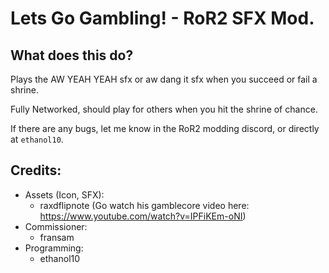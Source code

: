 # Lets Go Gambling! - RoR2 SFX Mod.

## What does this do?
Plays the AW YEAH YEAH sfx or aw dang it sfx when you succeed or fail a shrine.

Fully Networked, should play for others when you hit the shrine of chance.

If there are any bugs, let me know in the RoR2 modding discord, or directly at `ethanol10`.

## Credits:

- Assets (Icon, SFX):
    - raxdflipnote (Go watch his gamblecore video here: https://www.youtube.com/watch?v=IPFiKEm-oNI)
- Commissioner:
    - fransam
- Programming:
    - ethanol10